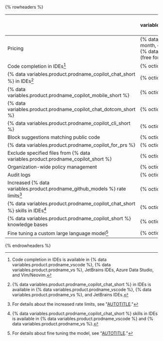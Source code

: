 {% rowheaders %}

| | {% data variables.product.prodname_copilot_individuals_short %} | {% data variables.product.prodname_copilot_business_short %} | {% data variables.product.prodname_copilot_enterprise_short %} |
| --- | --- | --- | --- |
| Pricing | {% data variables.copilot.cfi_price_per_month %} per month, or<br>{% data variables.copilot.cfi_price_per_year %} per year<br>(free for some users) | {% data variables.copilot.cfb_price_per_month %} per granted seat per month | {% data variables.copilot.ce_price_per_month %} per granted seat per month |
| Code completion in IDEs[^1] | {% octicon "check" aria-label="Included" %} | {% octicon "check" aria-label="Included" %} | {% octicon "check" aria-label="Included" %} |
| {% data variables.product.prodname_copilot_chat_short %} in IDEs[^2] | {% octicon "check" aria-label="Included" %} | {% octicon "check" aria-label="Included" %} | {% octicon "check" aria-label="Included" %} |
| {% data variables.product.prodname_copilot_mobile_short %} | {% octicon "check" aria-label="Included" %} | {% octicon "check" aria-label="Included" %} | {% octicon "check" aria-label="Included" %} |
| {% data variables.product.prodname_copilot_chat_dotcom_short %} | {% octicon "check" aria-label="Included" %} | {% octicon "check" aria-label="Included" %} | {% octicon "check" aria-label="Included" %} |
| {% data variables.product.prodname_copilot_cli_short %} | {% octicon "check" aria-label="Included" %} | {% octicon "check" aria-label="Included" %} | {% octicon "check" aria-label="Included" %} |
| Block suggestions matching public code     | {% octicon "check" aria-label="Included" %} | {% octicon "check" aria-label="Included" %} | {% octicon "check" aria-label="Included" %} |
| {% data variables.product.prodname_copilot_for_prs %} | {% octicon "check" aria-label="Included" %} | {% octicon "check" aria-label="Included" %} | {% octicon "check" aria-label="Included" %} |
| Exclude specified files from {% data variables.product.prodname_copilot_short %} | {% octicon "x" aria-label="Not included" %} | {% octicon "check" aria-label="Included" %} | {% octicon "check" aria-label="Included" %} |
| Organization-wide policy management         | {% octicon "x" aria-label="Not included" %} | {% octicon "check" aria-label="Included" %} | {% octicon "check" aria-label="Included" %} |
| Audit logs                                  | {% octicon "x" aria-label="Not included" %} |{% octicon "check" aria-label="Included" %}  | {% octicon "check" aria-label="Included" %} |
| Increased {% data variables.product.prodname_github_models %} rate limits[^3] | {% octicon "x" aria-label="Not included" %} | {% octicon "check" aria-label="Included" %} | {% octicon "check" aria-label="Included" %} |
| {% data variables.product.prodname_copilot_chat_short %} skills in IDEs[^4] | {% octicon "x" aria-label="Not included" %} | {% octicon "x" aria-label="Not included" %} | {% octicon "check" aria-label="Included" %} |
| {% data variables.product.prodname_copilot_short %} knowledge bases | {% octicon "x" aria-label="Not included" %} | {% octicon "x" aria-label="Not included" %} | {% octicon "check" aria-label="Included" %} |
| Fine tuning a custom large language model[^5] | {% octicon "x" aria-label="Not included" %} | {% octicon "x" aria-label="Not included" %} | {% octicon "check" aria-label="Included" %} |

{% endrowheaders %}

[^1]: Code completion in IDEs is available in {% data variables.product.prodname_vscode %}, {% data variables.product.prodname_vs %}, JetBrains IDEs, Azure Data Studio, and Vim/Neovim.
[^2]: {% data variables.product.prodname_copilot_chat_short %} in IDEs is available in {% data variables.product.prodname_vscode %}, {% data variables.product.prodname_vs %}, and JetBrains IDEs.
[^3]: For details about the increased rate limits, see "[AUTOTITLE](/github-models/prototyping-with-ai-models)."
[^4]: {% data variables.product.prodname_copilot_chat_short %} skills in IDEs is available in {% data variables.product.prodname_vscode %} and {% data variables.product.prodname_vs %}.
[^5]: For details about fine tuning the model, see "[AUTOTITLE](/enterprise-cloud@latest/copilot/managing-copilot/managing-github-copilot-in-your-organization/customizing-copilot-for-your-organization/creating-a-custom-model-for-github-copilot)."
